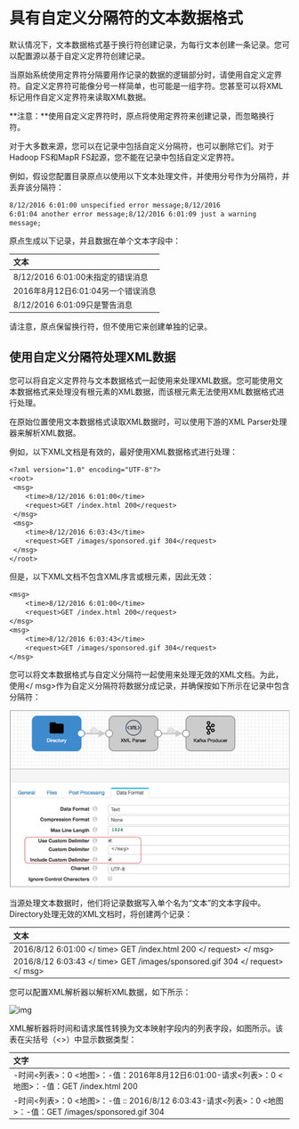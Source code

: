 # 具有自定义分隔符的文本数据格式

默认情况下，文本数据格式基于换行符创建记录，为每行文本创建一条记录。您可以配置源以基于自定义定界符创建记录。

当原始系统使用定界符分隔要用作记录的数据的逻辑部分时，请使用自定义定界符。自定义定界符可能像分号一样简单，也可能是一组字符。您甚至可以将XML标记用作自定义定界符来读取XML数据。

**注意：**使用自定义定界符时，原点将使用定界符来创建记录，而忽略换行符。

对于大多数来源，您可以在记录中包括自定义分隔符，也可以删除它们。对于Hadoop FS和MapR FS起源，您不能在记录中包括自定义定界符。

例如，假设您配置目录原点以使用以下文本处理文件，并使用分号作为分隔符，并丢弃该分隔符：

```
8/12/2016 6:01:00 unspecified error message;8/12/2016 
6:01:04 another error message;8/12/2016 6:01:09 just a warning message;
```

原点生成以下记录，并且数据在单个文本字段中：

| 文本                               |
| :--------------------------------- |
| 8/12/2016 6:01:00未指定的错误消息  |
| 2016年8月12日6:01:04另一个错误消息 |
| 8/12/2016 6:01:09只是警告消息      |

请注意，原点保留换行符，但不使用它来创建单独的记录。

## 使用自定义分隔符处理XML数据

您可以将自定义定界符与文本数据格式一起使用来处理XML数据。您可能使用文本数据格式来处理没有根元素的XML数据，而该根元素无法使用XML数据格式进行处理。

在原始位置使用文本数据格式读取XML数据时，可以使用下游的XML Parser处理器来解析XML数据。

例如，以下XML文档是有效的，最好使用XML数据格式进行处理：

```
<?xml version="1.0" encoding="UTF-8"?>
<root>
 <msg>
    <time>8/12/2016 6:01:00</time>
    <request>GET /index.html 200</request>
 </msg>
 <msg>
    <time>8/12/2016 6:03:43</time>
    <request>GET /images/sponsored.gif 304</request>
 </msg>
</root>
```

但是，以下XML文档不包含XML序言或根元素，因此无效：

```
<msg>
    <time>8/12/2016 6:01:00</time>
    <request>GET /index.html 200</request>
</msg>
<msg>
    <time>8/12/2016 6:03:43</time>
    <request>GET /images/sponsored.gif 304</request>
</msg>
```

您可以将文本数据格式与自定义分隔符一起使用来处理无效的XML文档。为此，使用</ msg>作为自定义分隔符将数据分成记录，并确保按如下所示在记录中包含分隔符：

![img](imgs/Text-CustomDelim-Dir.png)

当源处理文本数据时，他们将记录数据写入单个名为“文本”的文本字段中。Directory处理无效的XML文档时，将创建两个记录：

| 文本                                                         |
| :----------------------------------------------------------- |
| <msg> <time> 2016/8/12 6:01:00 </ time> <request> GET /index.html 200 </ request> </ msg> |
| <msg> <time> 2016/8/12 6:03:43 </ time> <request> GET /images/sponsored.gif 304 </ request> </ msg> |

您可以配置XML解析器以解析XML数据，如下所示：

![img](https://streamsets.com/documentation/controlhub/latest/help/datacollector/UserGuide/Graphics/Text-CustomDelim-XML.png)

XML解析器将时间和请求属性转换为文本映射字段内的列表字段，如图所示。该表在尖括号（<>）中显示数据类型：

| 文字<MAP>                                                    |
| :----------------------------------------------------------- |
| -时间<列表>：0 <地图>：-值<string>：2016年8月12日6:01:00-请求<列表>：0 <地图>：-值<string>：GET /index.html 200 |
| -时间<列表>：0 <地图>：-值<string> :: 2016/8/12 6:03:43-请求<列表>：0 <地图>：-值<string>：GET /images/sponsored.gif 304 |